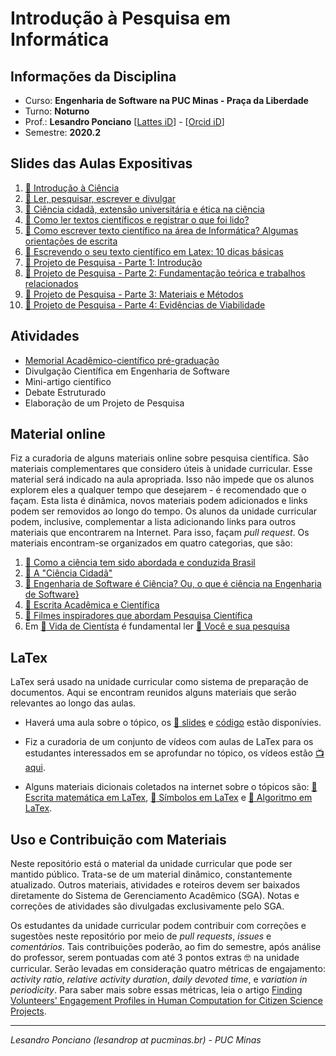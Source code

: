# Introdução à Pesquisa em Informática 

## Informações da Disciplina
* Curso: **Engenharia de Software na PUC Minas - Praça da Liberdade**
* Turno: **Noturno**
* Prof.: **Lesandro Ponciano**  [[Lattes iD](http://lattes.cnpq.br/2211388362277178)] - [[Orcid iD](http://orcid.org/0000-0002-5724-0094)]
* Semestre: **2020.2**

## Slides das Aulas Expositivas
1. [:notebook: Introdução à Ciência](01-SlidesDasAulas/IPI-01-Introdu%C3%A7%C3%A3o%C3%80Ci%C3%AAncia.pdf)
1. [:notebook: Ler, pesquisar, escrever e divulgar](01-SlidesDasAulas/IPI-02-LerPesquisarEscreverDivulgar.pdf)
1. [:notebook: Ciência cidadã, extensão universitária e ética na ciência](01-SlidesDasAulas/IPI-03-CiênciaCidadãExtensãoEEtica.pdf)
1. [:notebook: Como ler textos científicos e registrar o que foi lido?](01-SlidesDasAulas/IPI-04-ComoLerTextosCientíficos.pdf)
1. [:notebook: Como escrever texto científico na área de Informática? Algumas orientações de escrita](01-SlidesDasAulas/IPI-05-OrientaçõesDeEscritaCientifica.pdf)
1. [:notebook: Escrevendo o seu texto científico em Latex: 10 dicas básicas](01-SlidesDasAulas/IPI-06-ComeçandoAUsarLatex.pdf)
1. [:notebook: Projeto de Pesquisa - Parte 1: Introdução](01-SlidesDasAulas/IPI-Projeto1-Introdução.pdf)
1. [:notebook: Projeto de Pesquisa - Parte 2: Fundamentação teórica e trabalhos relacionados](01-SlidesDasAulas/IPI-Projeto2-FundamentaçãoTeóricaTrabalhosRelacionados.pdf)
1. [:notebook: Projeto de Pesquisa - Parte 3: Materiais e Métodos](01-SlidesDasAulas/IPI-Projeto3-MateriaisMétodos.pdf)
1. [:notebook: Projeto de Pesquisa - Parte 4: Evidências de Viabilidade](01-SlidesDasAulas/IPI-Projeto4-EvidênciasViabilidade.pdf)


## Atividades

* [Memorial Acadêmico-científico pré-graduação](02-TrabalhosHandsOnOficinas/MemorialAcadêmicoCientificoPreGraduacao.md)
* Divulgação Científica em Engenharia de Software
* Mini-artigo científico
* Debate Estruturado
* Elaboração de um Projeto de Pesquisa


## Material online
Fiz a curadoria de alguns materiais online sobre pesquisa científica. São materiais complementares que considero úteis à unidade curricular. Esse material será indicado na aula apropriada. Isso não impede que os alunos explorem eles a qualquer tempo que desejarem -  é recomendado que o façam. Esta lista é dinâmica, novos materiais podem adicionados e links podem ser removidos ao longo do tempo. Os alunos da unidade curricular podem, inclusive, complementar a lista adicionando links para outros materiais que encontrarem na Internet. Para isso, façam _pull request_. Os materiais encontram-se organizados em quatro categorias, que são:
1.  [:link: Como a ciência tem sido abordada e conduzida Brasil](00a-MaterialOnline/Links-Motiva%C3%A7%C3%A3oECienciaNoBrasil.md)
1. [:link: A "Ciência Cidadã"](00a-MaterialOnline/Links-CiênciaCidadã.md)
1. [:link: Engenharia de Software é Ciência? Ou, o que é ciência na Engenharia de Software}](00a-MaterialOnline/Links-SoftwareECiência.md)
1. [:link: Escrita Acadêmica e Científica](00a-MaterialOnline/Links-EscritaAcad%C3%AAmicaCient%C3%ADfica.md)
1. [:link: Filmes inspiradores que abordam Pesquisa Científica](00a-MaterialOnline/Links-Filmes.md)
1. Em [:link: Vida de Cientísta](00b-VidaDeCientista) é fundamental ler [:link: Você e sua pesquisa](00b-VidaDeCientista/VoceESuaPesquisa.pdf)


## LaTex

LaTex será usado na unidade curricular como sistema de preparação de documentos. Aqui se encontram reunidos alguns materiais que serão relevantes ao longo das aulas.

* Haverá uma aula sobre o tópico, os [:notebook: slides](01-SlidesDasAulas/IPI-06-ComeçandoAUsarLatex) e [código](02-TrabalhosHandsOnOficinas/OficinaLatex) estão disponívies.

* Fiz a curadoria de um conjunto de vídeos com aulas de LaTex para os estudantes interessados em se aprofundar no tópico, os vídeos estão [:tv: aqui](05-Ferramentas/Latex-Videos.md).

* Alguns materiais dicionais coletados na internet sobre o tópicos são: [:notebook:Escrita matemática em LaTex](05-Ferramentas/Latex-Math.pdf), [:notebook: Símbolos em LaTex](05-Ferramentas/Latex-Symbols-a4.pdf) e [:notebook: Algoritmo em LaTex](05-Ferramentas/Latex-algorithm2e.pdf).


## Uso e Contribuição com Materiais

Neste repositório está o material da unidade curricular que pode ser mantido público. Trata-se de um material dinâmico, constantemente atualizado. Outros materiais, atividades e roteiros devem ser baixados diretamente do Sistema de Gerenciamento Acadêmico (SGA). Notas e correções de atividades são divulgadas exclusivamente pelo SGA. 

Os estudantes da unidade curricular podem contribuir com correções e sugestões neste repositório por meio de _pull requests_, _issues_ e _comentários_. Tais contribuições poderão, ao fim do semestre, após análise do professor, serem pontuadas com até 3 pontos extras :nerd_face: na unidade curricular. Serão levadas em consideração quatro métricas de engajamento: _activity ratio_, _relative activity duration_, _daily devoted time_, e _variation in periodicity_. Para saber mais sobre essas métricas, leia o artigo [Finding Volunteers' Engagement Profiles in Human Computation for Citizen Science Projects](http://dx.doi.org/10.15346/hc.v1i2.12).

---

_Lesandro Ponciano (lesandrop at pucminas.br) - PUC Minas_